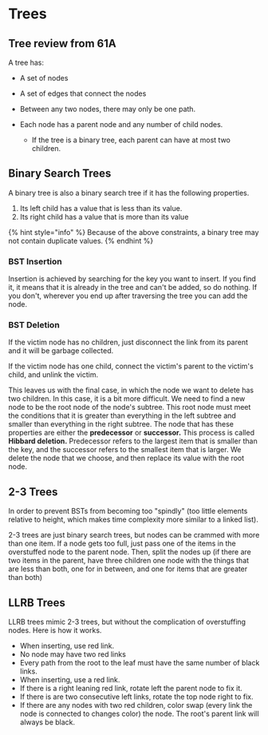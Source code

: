 # Trees

## Tree review from 61A

A tree has:

* A set of nodes
* A set of edges that connect the nodes
* Between any two nodes, there may only be one path.
* Each node has a parent node and any number of child nodes.

  * If the tree is a binary tree, each parent can have at most two children.

## Binary Search Trees

A binary tree is also a binary search tree if it has the following properties.

1. Its left child has a value that is less than its value.
2. Its right child has a value that is more than its value

{% hint style="info" %}
Because of the above constraints, a binary tree may not contain duplicate values.
{% endhint %}

### BST Insertion

Insertion is achieved by searching for the key you want to insert. If you find it, it means that it is already in the tree and can't be added, so do nothing. If you don't, wherever you end up after traversing the tree you can add the node.

### BST Deletion

If the victim node has no children, just disconnect the link from its parent and it will be garbage collected.

If the victim node has one child, connect the victim's parent to the victim's child, and unlink the victim.

This leaves us with the final case, in which the node we want to delete has two children. In this case, it is a bit more difficult. We need to find a new node to be the root node of the node's subtree. This root node must meet the conditions that it is greater than everything in the left subtree and smaller than everything in the right subtree. The node that has these properties are either the **predecessor** or **successor.** This process is called **Hibbard deletion.** Predecessor refers to the largest item that is smaller than the key, and the successor refers to the smallest item that is larger. We delete the node that we choose, and then replace its value with the root node.

## 2-3 Trees

In order to prevent BSTs from becoming too "spindly" \(too little elements relative to height, which makes time complexity more similar to a linked list\).

2-3 trees are just binary search trees, but nodes can be crammed with more than one item.  If a node gets too full, just pass one of the items in the overstuffed node to the parent node. Then, split the nodes up \(if there are two items in the parent, have three children one node with the things that are less than both, one for in between, and one for items that are greater than both\)

## LLRB Trees

LLRB trees mimic 2-3 trees, but without the complication of overstuffing nodes. Here is how it works.

* When inserting, use red link.
* No node may have two red links
* Every path from the root to the leaf must have the same number of black links.
* When inserting, use a red link.
* If there is a right leaning red link, rotate left the parent node to fix it.
* If there is are two consecutive left links, rotate the top node right to fix.
* If there are any nodes with two red children, color swap \(every link the node is connected to changes color\) the node. The root's parent link will always be black.

